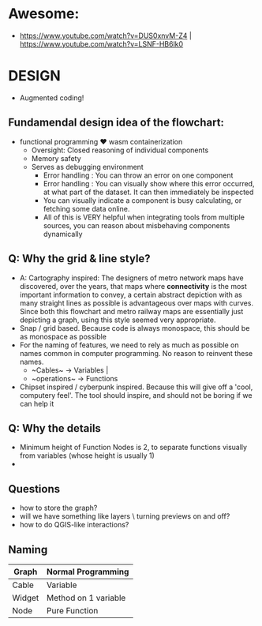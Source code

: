 # Awesome: 
- https://www.youtube.com/watch?v=DUS0xnvM-Z4 | https://www.youtube.com/watch?v=LSNF-HB6lk0


# DESIGN 
- Augmented coding!

## Fundamendal design idea of the flowchart: 
- functional programming ❤️ wasm containerization 
  - Oversight: Closed reasoning of individual components 
  - Memory safety
  - Serves as debugging environment
    - Error handling : You can throw an error on one component 
    - Error handling : You can visually show where this error occurred, at what part of the dataset. It can then immediately be inspected
    - You can visually indicate a component is busy calculating, or fetching some data online.
    - All of this is VERY helpful when integrating tools from multiple sources, you can reason about misbehaving components dynamically


## Q: Why the grid & line style?
- A: Cartography inspired: The designers of metro network maps have discovered, over the years, that maps where **connectivity** is the most important information to convey, a certain abstract depiction with as many straight lines as possible is advantageous over maps with curves. Since both this flowchart and metro railway maps are essentially just depicting a graph, using this style seemed very appropriate. 
- Snap / grid based. Because code is always monospace, this should be as monospace as possible
- For the naming of features, we need to rely as much as possible on names common in computer programming. No reason to reinvent these names. 
  - ~Cables~ -> Variables | 
  - ~operations~ -> Functions
- Chipset inspired / cyberpunk inspired. Because this will give off a 'cool, computery feel'. The tool should inspire, and should not be boring if we can help it



## Q: Why the details 
- Minimum height of Function Nodes is 2, to separate functions visually from variables (whose height is usually 1)
- 



## Questions 
- how to store the graph?
- will we have something like layers \ turning previews on and off?
- how to do QGIS-like interactions? 

## Naming 

| Graph  | Normal Programming   |
|--------|----------------------|        
| Cable  | Variable             | 
| Widget | Method on 1 variable | 
| Node   | Pure Function        | 

